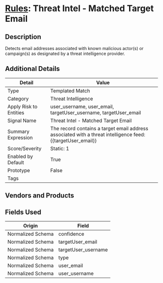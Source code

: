 # [Rules](README.md): Threat Intel - Matched Target Email

## Description
Detects email addresses associated with known malicious actor(s) or campaign(s) as designated by a threat intelligence provider.

## Additional Details
|Detail|Value|
|----|----|
|Type|Templated Match|
|Category|Threat Intelligence|
|Apply Risk to Entities|user_username, user_email, targetUser_username, targetUser_email|
|Signal Name|Threat Intel - Matched Target Email|
|Summary Expression|The record contains a target email address associated with a threat intelligence feed: {{targetUser_email}}|
|Score/Severity|Static: 1|
|Enabled by Default|True|
|Prototype|False|
|Tags||
## Vendors and Products


## Fields Used

|Origin|Field|
|----|----|
|Normalized Schema|confidence|
|Normalized Schema|targetUser_email|
|Normalized Schema|targetUser_username|
|Normalized Schema|type|
|Normalized Schema|user_email|
|Normalized Schema|user_username|


